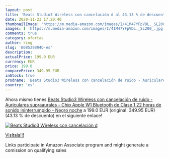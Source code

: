 ```yaml
---
layout: post
title: 'Beats Studio3 Wireless con cancelación d al 43.13 % de descuento'
date: 2020-11-23 17:20:40
thumbnailImage: 'https://m.media-amazon.com/images/I/41M47YFpVDL._SL200_.jpg'
images: [ 'https://m.media-amazon.com/images/I/41M47YFpVDL._SL200_.jpg' ]
comments: true
category: ofertas
author: ring
slug: 'B08529BR4Q-es'
description:
actualPrice: 199.0 EUR
currency: EUR
price: 199.0
comparePrice: 349.95 EUR
inStock: true
prodname: 'Beats Studio3 Wireless con cancelación de ruido - Auriculares supraaurales - Chip Apple W1  Bluetooth de Clase 1  22 horas de sonido ininterrumpido - Negro noche'
country: 'es'
---
```


Ahora mismo tienes [Beats Studio3 Wireless con cancelación de ruido - Auriculares supraaurales - Chip Apple W1  Bluetooth de Clase 1  22 horas de sonido ininterrumpido - Negro noche](https://www.amazon.es/dp/B08529BR4Q/?tag=tolees-21) a 199.0 EUR (original: 349.95 EUR) (43.13 %  de descuento) en el siguiente enlace!

[![Beats Studio3 Wireless con cancelación d](https://m.media-amazon.com/images/I/41M47YFpVDL._SL200_.jpg)](https://www.amazon.es/dp/B08529BR4Q/?tag=tolees-21)

[Visítala!!!](https://www.amazon.es/dp/B08529BR4Q/?tag=tolees-21)

Links participate in Amazon Associate program and might generate a comission on qualifying sales
